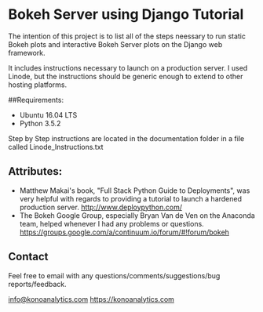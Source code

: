 # Bokeh Server using Django Tutorial
The intention of this project is to list all of the steps neessary to run static Bokeh plots and interactive
Bokeh Server plots on the Django web framework.

It includes instructions necessary to launch on a production server.  I used Linode, but the instructions should be
generic enough to extend to other hosting platforms.

##Requirements:
* Ubuntu 16.04 LTS
* Python 3.5.2

Step by Step instructions are located in the documentation folder in a file called Linode_Instructions.txt

## Attributes:
* Matthew Makai's book, "Full Stack Python Guide to Deployments", was very helpful with regards to providing a tutorial
to launch a hardened production server.
http://www.deploypython.com/
* The Bokeh Google Group, especially Bryan Van de Ven on the Anaconda team, helped whenever I had any problems or
questions. https://groups.google.com/a/continuum.io/forum/#!forum/bokeh



## Contact
Feel free to email with any questions/comments/suggestions/bug reports/feedback.

info@konoanalytics.com
https://konoanalytics.com
